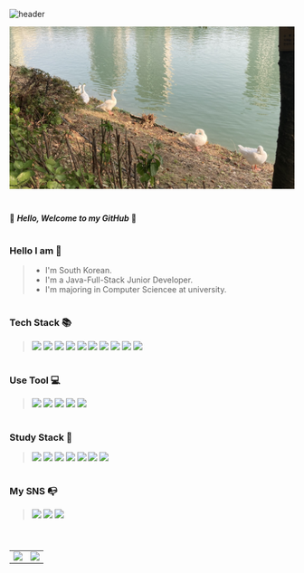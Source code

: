 ![header](https://capsule-render.vercel.app/api?type=waving&height=200&color=a8af9d&text=JDamnuji_GitHub&animation=fadeIn&fontColor=F9EBC8)


![ducks](./img/ducks.jpg)

#

🦢 **_Hello, Welcome to my GitHub_** 🦢

#

### Hello I am 🌼
> - I'm South Korean.
> - I'm a Java-Full-Stack Junior Developer.
> - I'm majoring in Computer Sciencee at university.
#

### Tech Stack 📚

> <img src="https://img.shields.io/badge/Java-007396?style=flat&logo=Java&logoColor=white" /> <img src="https://img.shields.io/badge/HTML5-E34F26?style=flat&logo=HTML5&logoColor=white" /> <img src="https://img.shields.io/badge/CSS3-1572B3?style=flat&logo=CSS3&logoColor=white" /> <img src="https://img.shields.io/badge/jQuery-0769AD?style=flat&logo=jQuery&logoColor=white" /> <img src="https://img.shields.io/badge/JavaScript-F7DF1E?style=flat&logo=JavaScript&logoColor=white" /> <img src="https://img.shields.io/badge/Spring-6DB33F?style=flat&logo=Spring&logoColor=white" /> 
<img src="https://img.shields.io/badge/MySQL-4479A1?style=flat&logo=MySQL&logoColor=white" /> <img src="https://img.shields.io/badge/Microsoft SQL Server-CC2927?style=flat&logo=Microsoft SQL Server&logoColor=white" /> <img src="https://img.shields.io/badge/Oracle-F80000?style=flat&logo=Oracle&logoColor=white" /> <img src="https://img.shields.io/badge/Apache Tomcat-F8DC75?style=flat&logo=Apache Tomcat&logoColor=white" /> 

#
  
### Use Tool 💻
> <img src="https://img.shields.io/badge/Eclipse IDE-2C2255?style=flat&logo=Eclipse IDE&logoColor=white" /> <img src="https://img.shields.io/badge/Slack-4A154B?style=flat&logo=Slack&logoColor=white" /> <img src="https://img.shields.io/badge/Subversion-809CC9?style=flat&logo=Subversion&logoColor=white" /> <img src="https://img.shields.io/badge/Git-F05032?style=flat&logo=Git&logoColor=white" /> <img src="https://img.shields.io/badge/GitHub-181717?style=flat&logo=GitHub&logoColor=white" /> 

#
### Study Stack 📜
> <img src="https://img.shields.io/badge/React-61DAFB?style=flat&logo=React&logoColor=white" /> <img src="https://img.shields.io/badge/Linux-FCC624?style=flat&logo=Linux&logoColor=white" /> <img src="https://img.shields.io/badge/Amazon AWS-232F3E?style=flat&logo=Amazon AWS&logoColor=white" /> <img src="https://img.shields.io/badge/Microsoft Azure-0078D4?style=flat&logo=Microsoft Azure&logoColor=white" />
<img src="https://img.shields.io/badge/Python-3776AB?style=flat&logo=Python&logoColor=white" /> <img src="https://img.shields.io/badge/pandas-150458?style=flat&logo=pandas&logoColor=white" /> <img src="https://img.shields.io/badge/IntelliJ IDEA-000000?style=flat&logo=IntelliJ IDEA&logoColor=white" />



#

### My SNS 📭
> <a href="https://www.instagram.com/_m.jd_dev" target="_blank"><img src="https://img.shields.io/badge/Instagram-E4405F?style=flat-square&logo=Instagram&logoColor=white"/></a> <a href="mailto:mira509417@gmail.com" ><img src="https://img.shields.io/badge/Gmail-EA4335?style=flat-square&logo=Gmail&logoColor=white"/></a> <a href="https://coffeebaralog.tistory.com/" target="_blank"><img src="https://img.shields.io/badge/Tistory-000000?style=flat-square&logo=Tistory&logoColor=white"/></a> 

# 

<p align="center" style="overflow: hidden;"">
  <table>
    <tr>
      <td align="top" max-width="50%">
      <img src="https://github-readme-stats.vercel.app/api?username=JDanmuji&count_private=true&show_icons=true&theme=gruvbox_light&hide_border=true" align="left" style="max-width: 100%" />
      </td>
      <td align="top" max-width="50%">
        <img src="https://github-readme-stats.vercel.app/api/top-langs/?username=JDanmuji&hide=jupyter%20notebook&&layout=compact&theme=gruvbox_light&hide_border=true" align="left" style="max-width: 100%" />
      </td>
    </tr>
  </table>
</p>
